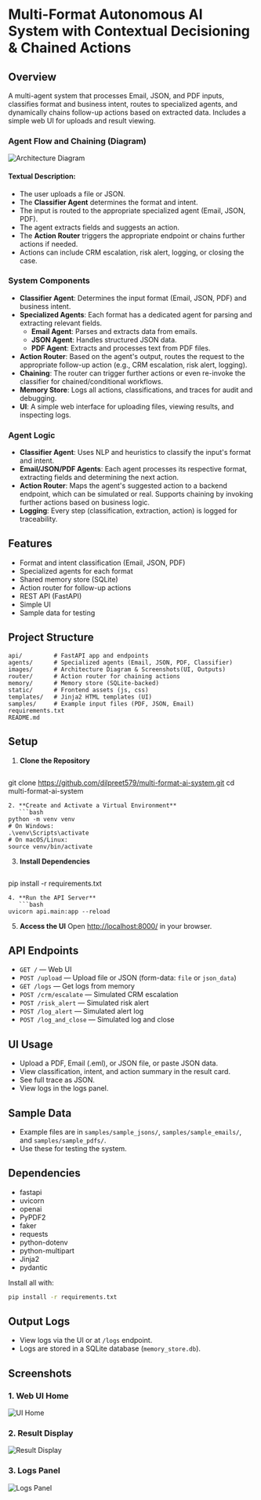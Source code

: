 # Multi-Format Autonomous AI System with Contextual Decisioning & Chained Actions

## Overview
A multi-agent system that processes Email, JSON, and PDF inputs, classifies format and business intent, routes to specialized agents, and dynamically chains follow-up actions based on extracted data. Includes a simple web UI for uploads and result viewing.

### Agent Flow and Chaining (Diagram)
![Architecture Diagram](./images/diagram.png)

#### Textual Description:
- The user uploads a file or JSON.
- The **Classifier Agent** determines the format and intent.
- The input is routed to the appropriate specialized agent (Email, JSON, PDF).
- The agent extracts fields and suggests an action.
- The **Action Router** triggers the appropriate endpoint or chains further actions if needed.
- Actions can include CRM escalation, risk alert, logging, or closing the case.

### System Components
- **Classifier Agent**: Determines the input format (Email, JSON, PDF) and business intent.
- **Specialized Agents**: Each format has a dedicated agent for parsing and extracting relevant fields.
    - **Email Agent**: Parses and extracts data from emails.
    - **JSON Agent**: Handles structured JSON data.
    - **PDF Agent**: Extracts and processes text from PDF files.
- **Action Router**: Based on the agent's output, routes the request to the appropriate follow-up action (e.g., CRM escalation, risk alert, logging).
- **Chaining**: The router can trigger further actions or even re-invoke the classifier for chained/conditional workflows.
- **Memory Store**: Logs all actions, classifications, and traces for audit and debugging.
- **UI**: A simple web interface for uploading files, viewing results, and inspecting logs.

### Agent Logic
- **Classifier Agent**: Uses NLP and heuristics to classify the input's format and intent.
- **Email/JSON/PDF Agents**: Each agent processes its respective format, extracting fields and determining the next action.
- **Action Router**: Maps the agent's suggested action to a backend endpoint, which can be simulated or real. Supports chaining by invoking further actions based on business logic.
- **Logging**: Every step (classification, extraction, action) is logged for traceability.

## Features
- Format and intent classification (Email, JSON, PDF)
- Specialized agents for each format
- Shared memory store (SQLite)
- Action router for follow-up actions
- REST API (FastAPI)
- Simple UI
- Sample data for testing

## Project Structure
```
api/         # FastAPI app and endpoints
agents/      # Specialized agents (Email, JSON, PDF, Classifier)
images/      # Architecture Diagram & Screenshots(UI, Outputs) 
router/      # Action router for chaining actions
memory/      # Memory store (SQLite-backed)
static/      # Frontend assets (js, css)
templates/   # Jinja2 HTML templates (UI)
samples/     # Example input files (PDF, JSON, Email)
requirements.txt
README.md
```

## Setup
1. **Clone the Repository**
   ```bash
git clone https://github.com/dilpreet579/multi-format-ai-system.git
cd multi-format-ai-system
```
2. **Create and Activate a Virtual Environment**
   ```bash
python -m venv venv
# On Windows:
.\venv\Scripts\activate
# On macOS/Linux:
source venv/bin/activate
```
3. **Install Dependencies**
   ```bash
pip install -r requirements.txt
```
4. **Run the API Server**
   ```bash
uvicorn api.main:app --reload
```
5. **Access the UI**
   Open [http://localhost:8000/](http://localhost:8000/) in your browser.

## API Endpoints
- `GET /` — Web UI
- `POST /upload` — Upload file or JSON (form-data: `file` or `json_data`)
- `GET /logs` — Get logs from memory
- `POST /crm/escalate` — Simulated CRM escalation
- `POST /risk_alert` — Simulated risk alert
- `POST /log_alert` — Simulated alert log
- `POST /log_and_close` — Simulated log and close

## UI Usage
- Upload a PDF, Email (.eml), or JSON file, or paste JSON data.
- View classification, intent, and action summary in the result card.
- See full trace as JSON.
- View logs in the logs panel.

## Sample Data
- Example files are in `samples/sample_jsons/`, `samples/sample_emails/`, and `samples/sample_pdfs/`.
- Use these for testing the system.

## Dependencies
- fastapi
- uvicorn
- openai
- PyPDF2
- faker
- requests
- python-dotenv
- python-multipart
- Jinja2
- pydantic

Install all with:
```bash
pip install -r requirements.txt
```

## Output Logs
- View logs via the UI or at `/logs` endpoint.
- Logs are stored in a SQLite database (`memory_store.db`).

## Screenshots
### 1. Web UI Home
![UI Home](images/ui_home.png)

### 2. Result Display
![Result Display](images/result_display.png)

### 3. Logs Panel
![Logs Panel](images/logs_panel.png)
